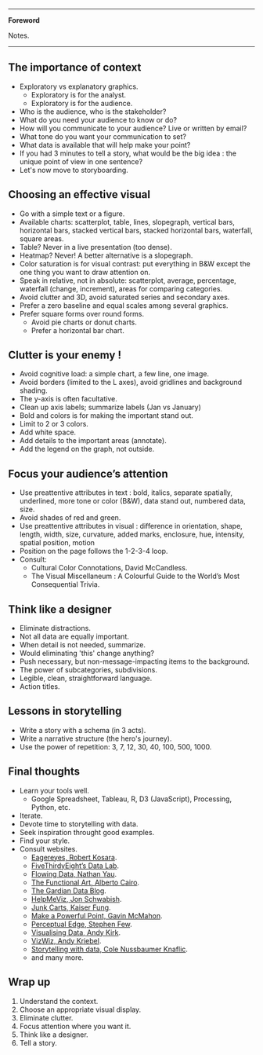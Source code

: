 <!--
---

[TOC]
-->
---

**Foreword**

Notes.

---

## The importance of context

- Exploratory vs explanatory graphics.
	- Exploratory is for the analyst.
	- Exploratory is for the audience.
- Who is the audience, who is the stakeholder?
- What do you need your audience to know or do?
- How will you communicate to your audience? Live or written by email?
- What tone do you want your communication to set?
- What data is available that will help make your point?
- If you had 3 minutes to tell a story, what would be the big idea : the unique point of view in one sentence?
- Let's now move to storyboarding.

## Choosing an effective visual

- Go with a simple text or a figure.
-  Available charts: scatterplot, table, lines, slopegraph, vertical bars, horizontal bars, stacked vertical bars, stacked horizontal bars, waterfall, square areas.
- Table? Never in a live presentation (too dense).
- Heatmap? Never! A better alternative is a slopegraph.
- Color saturation is for visual contrast: put everything  in B&W except the one thing you want to draw attention on.
- Speak in relative, not in absolute: scatterplot, average, percentage, waterfall (change, increment), areas for comparing categories.
- Avoid clutter and 3D, avoid saturated series and secondary axes.
- Prefer a zero baseline and equal scales among several graphics.
- Prefer square forms over round forms.
	- Avoid pie charts or donut charts.
	- Prefer a horizontal bar chart.

## Clutter is your enemy !

- Avoid cognitive load: a simple chart, a few line, one image.
- Avoid borders (limited to the L axes), avoid gridlines and background shading. 
- The y-axis is often facultative.
- Clean up axis labels; summarize labels (Jan vs January)
- Bold and colors is for making the important stand out.
- Limit to 2 or 3 colors.
- Add white space.
- Add details to the important areas (annotate).
- Add the legend on the graph, not outside.

## Focus your audience’s attention

- Use preattentive attributes in text : bold, italics, separate spatially, underlined, more tone or color (B&W), data stand out, numbered data, size.
-  Avoid shades of red and green.
- Use preattentive attributes in visual : difference in orientation, shape, length, width, size, curvature, added marks, enclosure, hue, intensity, spatial position, motion
- Position on the page follows the 1-2-3-4 loop.
- Consult:
	- Cultural Color Connotations, David McCandless.
	- The Visual Miscellaneum : A Colourful Guide to the World’s Most Consequential Trivia.

## Think like a designer

- Eliminate distractions.
- Not all data are equally important.
- When detail is not needed, summarize.
- Would eliminating 'this' change anything?
- Push necessary, but non-message-impacting items to the background.
- The power of subcategories, subdivisions.
- Legible, clean, straightforward language.
- Action titles.

## Lessons in storytelling

- Write a story with a schema (in 3 acts).
- Write a narrative structure (the hero's journey).
- Use the power of repetition: 3, 7, 12, 30, 40, 100, 500, 1000.

## Final thoughts

- Learn your tools well.
	- Google Spreadsheet, Tableau, R, D3 (JavaScript), Processing, Python, etc.
- Iterate.
- Devote time to storytelling with data.
- Seek inspiration throught good examples.
- Find your style.
- Consult websites.
	- [Eagereyes, Robert Kosara](https://eagereyes.org/).
	- [FiveThirdyEight’s Data Lab](http://fivethirtyeight.com/datalab/).
	- [Flowing Data, Nathan Yau](http://flowingdata.com/).
	- [The Functional Art, Alberto Cairo](http://www.thefunctionalart.com/).
	- [The Gardian Data Blog](https://www.theguardian.com/data).
	- [HelpMeViz, Jon Schwabish](http://helpmeviz.com/).
	- [Junk Carts, Kaiser Fung](http://www.kaiserfung.com/).
	- [Make a Powerful Point, Gavin McMahon](http://makeapowerfulpoint.com/).
	- [Perceptual Edge, Stephen Few](http://www.perceptualedge.com/).
	- [Visualising Data, Andy Kirk](http://www.visualisingdata.com/).
	- [VizWiz, Andy Kriebel](http://www.vizwiz.com/).
	- [Storytelling with data, Cole Nussbaumer Knaflic](http://www.storytellingwithdata.com/).
	- and many more.

## Wrap up

1.	Understand the context.
2.	Choose an appropriate visual display.
3.	Eliminate clutter.
4.	Focus attention where you want it.
5.	Think like a designer.
6.	Tell a story.
